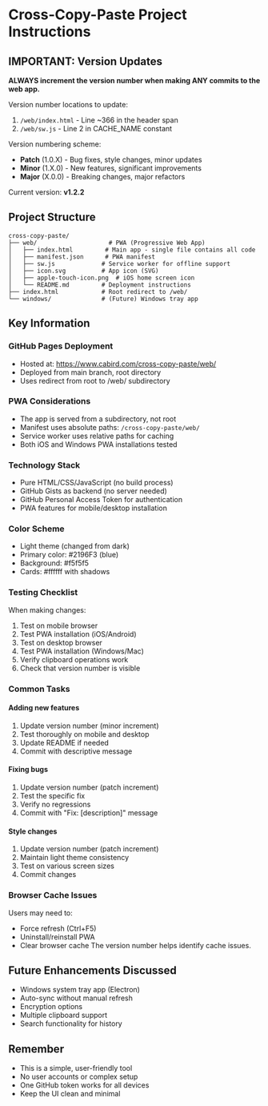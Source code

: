 # Cross-Copy-Paste Project Instructions

## IMPORTANT: Version Updates

**ALWAYS increment the version number when making ANY commits to the web app.**

Version number locations to update:
1. `/web/index.html` - Line ~366 in the header span
2. `/web/sw.js` - Line 2 in CACHE_NAME constant

Version numbering scheme:
- **Patch** (1.0.X) - Bug fixes, style changes, minor updates
- **Minor** (1.X.0) - New features, significant improvements
- **Major** (X.0.0) - Breaking changes, major refactors

Current version: **v1.2.2**

## Project Structure

```
cross-copy-paste/
├── web/                    # PWA (Progressive Web App)
│   ├── index.html         # Main app - single file contains all code
│   ├── manifest.json      # PWA manifest
│   ├── sw.js             # Service worker for offline support
│   ├── icon.svg          # App icon (SVG)
│   ├── apple-touch-icon.png  # iOS home screen icon
│   └── README.md         # Deployment instructions
├── index.html            # Root redirect to /web/
└── windows/              # (Future) Windows tray app
```

## Key Information

### GitHub Pages Deployment
- Hosted at: https://www.cabird.com/cross-copy-paste/web/
- Deployed from main branch, root directory
- Uses redirect from root to /web/ subdirectory

### PWA Considerations
- The app is served from a subdirectory, not root
- Manifest uses absolute paths: `/cross-copy-paste/web/`
- Service worker uses relative paths for caching
- Both iOS and Windows PWA installations tested

### Technology Stack
- Pure HTML/CSS/JavaScript (no build process)
- GitHub Gists as backend (no server needed)
- GitHub Personal Access Token for authentication
- PWA features for mobile/desktop installation

### Color Scheme
- Light theme (changed from dark)
- Primary color: #2196F3 (blue)
- Background: #f5f5f5
- Cards: #ffffff with shadows

### Testing Checklist
When making changes:
1. Test on mobile browser
2. Test PWA installation (iOS/Android)
3. Test on desktop browser
4. Test PWA installation (Windows/Mac)
5. Verify clipboard operations work
6. Check that version number is visible

### Common Tasks

#### Adding new features
1. Update version number (minor increment)
2. Test thoroughly on mobile and desktop
3. Update README if needed
4. Commit with descriptive message

#### Fixing bugs
1. Update version number (patch increment)
2. Test the specific fix
3. Verify no regressions
4. Commit with "Fix: [description]" message

#### Style changes
1. Update version number (patch increment)
2. Maintain light theme consistency
3. Test on various screen sizes
4. Commit changes

### Browser Cache Issues
Users may need to:
- Force refresh (Ctrl+F5)
- Uninstall/reinstall PWA
- Clear browser cache
The version number helps identify cache issues.

## Future Enhancements Discussed
- Windows system tray app (Electron)
- Auto-sync without manual refresh
- Encryption options
- Multiple clipboard support
- Search functionality for history

## Remember
- This is a simple, user-friendly tool
- No user accounts or complex setup
- One GitHub token works for all devices
- Keep the UI clean and minimal